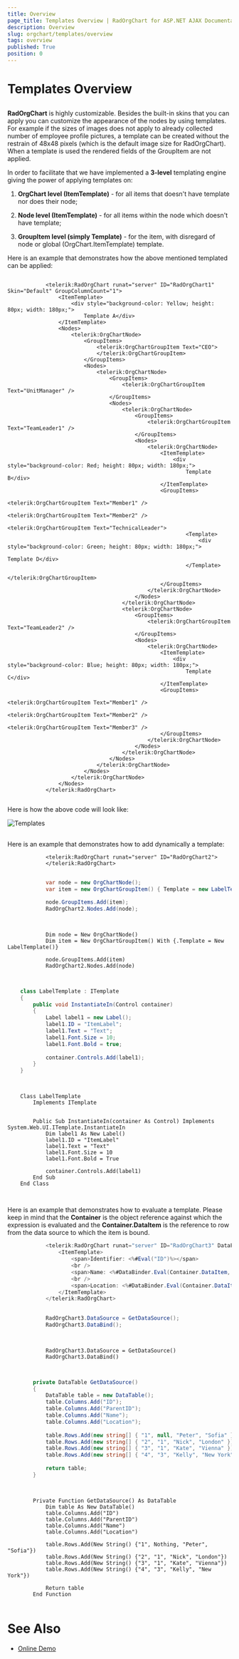 ```yaml
---
title: Overview
page_title: Templates Overview | RadOrgChart for ASP.NET AJAX Documentation
description: Overview
slug: orgchart/templates/overview
tags: overview
published: True
position: 0
---
```


# Templates Overview



## 

**RadOrgChart** is highly customizable. Besides the built-in skins that you can apply you can customize the appearance of the nodes by using templates. For example if the sizes of images does not apply to already collected number of employee profile pictures, a template can be created without the restrain of 48x48 pixels (which is the default image size for RadOrgChart). When a template is used the rendered fields of the GroupItem are not applied.

In order to facilitate that we have implemented a **3-level** templating engine giving the power of applying templates on:

1. **OrgChart level (ItemTemplate)** - for all items that doesn't have template nor does their node;

1. **Node level (ItemTemplate)** - for all items within the node which doesn't have template;

1. **GroupItem level (simply Template)** - for the item, with disregard of node or global (OrgChart.ItemTemplate) template.

Here is an example that demonstrates how the above mentioned templated can be applied:

````ASPNET
			
			<telerik:RadOrgChart runat="server" ID="RadOrgChart1" Skin="Default" GroupColumnCount="1">
				<ItemTemplate>
					<div style="background-color: Yellow; height: 80px; width: 180px;">
						Template A</div>
				</ItemTemplate>
				<Nodes>
					<telerik:OrgChartNode>
						<GroupItems>
							<telerik:OrgChartGroupItem Text="CEO">
							</telerik:OrgChartGroupItem>
						</GroupItems>
						<Nodes>
							<telerik:OrgChartNode>
								<GroupItems>
									<telerik:OrgChartGroupItem Text="UnitManager" />
								</GroupItems>
								<Nodes>
									<telerik:OrgChartNode>
										<GroupItems>
											<telerik:OrgChartGroupItem Text="TeamLeader1" />
										</GroupItems>
										<Nodes>
											<telerik:OrgChartNode>
												<ItemTemplate>
													<div style="background-color: Red; height: 80px; width: 180px;">
														Template B</div>
												</ItemTemplate>
												<GroupItems>
													<telerik:OrgChartGroupItem Text="Member1" />
													<telerik:OrgChartGroupItem Text="Member2" />
													<telerik:OrgChartGroupItem Text="TechnicalLeader">
														<Template>
															<div style="background-color: Green; height: 80px; width: 180px;">
																Template D</div>
														</Template>
													</telerik:OrgChartGroupItem>
												</GroupItems>
											</telerik:OrgChartNode>
										</Nodes>
									</telerik:OrgChartNode>
									<telerik:OrgChartNode>
										<GroupItems>
											<telerik:OrgChartGroupItem Text="TeamLeader2" />
										</GroupItems>
										<Nodes>
											<telerik:OrgChartNode>
												<ItemTemplate>
													<div style="background-color: Blue; height: 80px; width: 180px;">
														Template C</div>
												</ItemTemplate>
												<GroupItems>
													<telerik:OrgChartGroupItem Text="Member1" />
													<telerik:OrgChartGroupItem Text="Member2" />
													<telerik:OrgChartGroupItem Text="Member3" />
												</GroupItems>
											</telerik:OrgChartNode>
										</Nodes>
									</telerik:OrgChartNode>
								</Nodes>
							</telerik:OrgChartNode>
						</Nodes>
					</telerik:OrgChartNode>
				</Nodes>
			</telerik:RadOrgChart>
			
````



Here is how the above code will look like:

![Templates](images/radorgchart-templates.png)

## 

Here is an example that demonstrates how to add dynamically a template:

````ASPNET
	        <telerik:RadOrgChart runat="server" ID="RadOrgChart2">
	        </telerik:RadOrgChart>
````





````C#
	
	        var node = new OrgChartNode();
	        var item = new OrgChartGroupItem() { Template = new LabelTemplate() };
	
	        node.GroupItems.Add(item);
	        RadOrgChart2.Nodes.Add(node);
	
````
````VB.NET
	
	        Dim node = New OrgChartNode()
	        Dim item = New OrgChartGroupItem() With {.Template = New LabelTemplate()}
	
	        node.GroupItems.Add(item)
	        RadOrgChart2.Nodes.Add(node)
	
````




````C#
	
	class LabelTemplate : ITemplate
	{
	    public void InstantiateIn(Control container)
	    {
	        Label label1 = new Label();
	        label1.ID = "ItemLabel";
	        label1.Text = "Text";
	        label1.Font.Size = 10;
	        label1.Font.Bold = true;
	
	        container.Controls.Add(label1);
	    }
	}
	
````
````VB.NET
	
	Class LabelTemplate
	    Implements ITemplate
	
	
	    Public Sub InstantiateIn(container As Control) Implements System.Web.UI.ITemplate.InstantiateIn
	        Dim label1 As New Label()
	        label1.ID = "ItemLabel"
	        label1.Text = "Text"
	        label1.Font.Size = 10
	        label1.Font.Bold = True
	
	        container.Controls.Add(label1)
	    End Sub
	End Class
	
````


## 

Here is an example that demonstrates how to evaluate a template. Please keep in mind that the **Container** is the object reference against which the expression is evaluated and the **Container.DataItem** is the reference to row from the data source to which the item is bound.

````C#
	        <telerik:RadOrgChart runat="server" ID="RadOrgChart3" DataFieldID="ID" DataFieldParentID="ParentID">
	            <ItemTemplate>
	                <span>Identifier: <%#Eval("ID")%></span>
	                <br />
	                <span>Name: <%#DataBinder.Eval(Container.DataItem, "Name")%></span>
	                <br />
	                <span>Location: <%#DataBinder.Eval(Container.DataItem, "Location")%></span>
	            </ItemTemplate>
	        </telerik:RadOrgChart>
````





````C#
	
	        RadOrgChart3.DataSource = GetDataSource();
	        RadOrgChart3.DataBind();
	
````
````VB.NET
	
	        RadOrgChart3.DataSource = GetDataSource()
	        RadOrgChart3.DataBind()
	
````




````C#
	
	    private DataTable GetDataSource()
	    {
	        DataTable table = new DataTable();
	        table.Columns.Add("ID");
	        table.Columns.Add("ParentID");
	        table.Columns.Add("Name");
	        table.Columns.Add("Location");
	
	        table.Rows.Add(new string[] { "1", null, "Peter", "Sofia" });
	        table.Rows.Add(new string[] { "2", "1", "Nick", "London" });
	        table.Rows.Add(new string[] { "3", "1", "Kate", "Vienna" });
	        table.Rows.Add(new string[] { "4", "3", "Kelly", "New York" });
	
	        return table;
	    }
	
````
````VB.NET
	
	    Private Function GetDataSource() As DataTable
	        Dim table As New DataTable()
	        table.Columns.Add("ID")
	        table.Columns.Add("ParentID")
	        table.Columns.Add("Name")
	        table.Columns.Add("Location")
	
	        table.Rows.Add(New String() {"1", Nothing, "Peter", "Sofia"})
	        table.Rows.Add(New String() {"2", "1", "Nick", "London"})
	        table.Rows.Add(New String() {"3", "1", "Kate", "Vienna"})
	        table.Rows.Add(New String() {"4", "3", "Kelly", "New York"})
	
	        Return table
	    End Function
	
````


# See Also

 * [Online Demo](http://demos.telerik.com/aspnet-ajax/orgchart/examples/templates/defaultcs.aspx)
